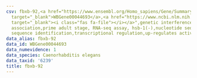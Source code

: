 ```yaml
---
csv: fbxb-92,<a href="https://www.ensembl.org/Homo_sapiens/Gene/Summary?db=core;g=WBGene00044693"
  target="_blank">WBGene00044693</a>,<a href="https://www.ncbi.nlm.nih.gov/pubmed/30894454"
  target="_blank"><i class="fas fa-file"></i></a>",genetic interference,functional
  association,prime adult stage, RNA-seq assay, hsb-1(-),nucleotide sequence identification,nucleotide
  sequence identification,transcriptional regulation,up-regulates activity
data_alias: fbxb-92
data_id: WBGene00044693
data_numevidence: 1
data_species: Caenorhabditis elegans
data_taxid: '6239'
title: fbxb-92
---
```

